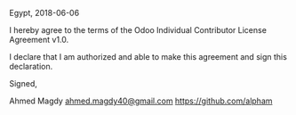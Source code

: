 Egypt, 2018-06-06

I hereby agree to the terms of the Odoo Individual Contributor License
Agreement v1.0.

I declare that I am authorized and able to make this agreement and sign this
declaration.

Signed,

Ahmed Magdy ahmed.magdy40@gmail.com https://github.com/alpham
